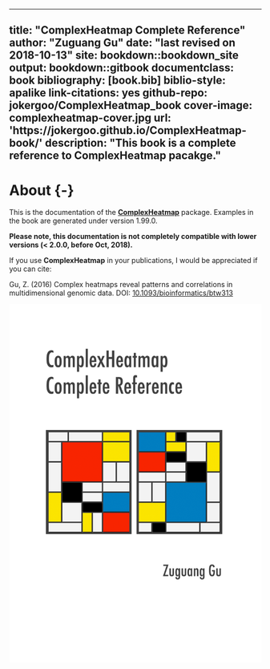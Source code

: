 
--- 
title: "ComplexHeatmap Complete Reference"
author: "Zuguang Gu"
date: "last revised on 2018-10-13"
site: bookdown::bookdown_site
output: bookdown::gitbook
documentclass: book
bibliography: [book.bib]
biblio-style: apalike
link-citations: yes
github-repo: jokergoo/ComplexHeatmap_book
cover-image: complexheatmap-cover.jpg
url: 'https\://jokergoo.github.io/ComplexHeatmap-book/'
description: "This book is a complete reference to ComplexHeatmap pacakge."
---

# About {-}

This is the documentation of the
[**ComplexHeatmap**](http://bioconductor.org/packages/ComplexHeatmap/) package. Examples
in the book are generated under version 1.99.0.

**Please note, this documentation is not completely compatible with lower
versions (< 2.0.0, before Oct, 2018).**

If you use **ComplexHeatmap** in your publications, I would be appreciated if you can cite:

Gu, Z. (2016) Complex heatmaps reveal patterns and correlations in multidimensional genomic data. DOI:
[10.1093/bioinformatics/btw313](https://doi.org/10.1093/bioinformatics/btw313)


<img src="complexheatmap-cover.jpg" width="1240" />


